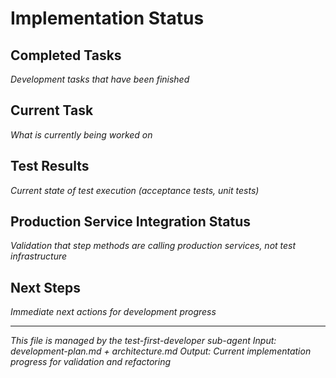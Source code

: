 # Implementation Status

## Completed Tasks
*Development tasks that have been finished*

## Current Task
*What is currently being worked on*

## Test Results
*Current state of test execution (acceptance tests, unit tests)*

## Production Service Integration Status
*Validation that step methods are calling production services, not test infrastructure*

## Next Steps
*Immediate next actions for development progress*

---
*This file is managed by the test-first-developer sub-agent*
*Input: development-plan.md + architecture.md*
*Output: Current implementation progress for validation and refactoring*